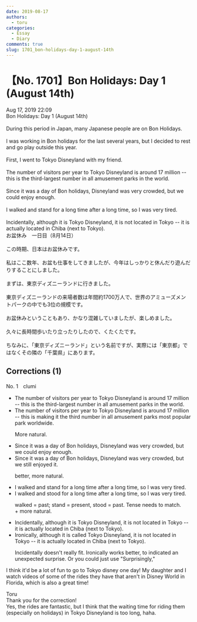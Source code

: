 ```yaml
---
date: 2019-08-17
authors:
  - toru
categories:
  - Essay
  - Diary
comments: true
slug: 1701_bon-holidays-day-1-august-14th
---
```


# 【No. 1701】Bon Holidays: Day 1 (August 14th)
<div class="date">Aug 17, 2019 22:09</div>
<div id="post"><div id="body_show_ori">
Bon Holidays: Day 1 (August 14th)<br/><br/>During this period in Japan, many Japanese people are on Bon Holidays.<br/><br/>I was working in Bon holidays for the last several years, but I decided to rest and go play outside this year.<br/><br/>First, I went to Tokyo Disneyland with my friend.<br/><br/>The number of visitors per year to Tokyo Disneyland is around 17 million -- this is the third-largest number in all amusement parks in the world.<br/><br/>Since it was a day of Bon holidays, Disneyland was very crowded, but we could enjoy enough.<br/><br/>I walked and stand for a long time after a long time, so I was very tired.<br/><br/>Incidentally, although it is Tokyo Disneyland, it is not located in Tokyo -- it is actually located in Chiba (next to Tokyo).
</div></div>

<!-- more -->

<div id="post_ja"><div id="body_show_mo">
お盆休み　一日目（8月14日）<br/><br/>この時期、日本はお盆休みです。<br/><br/>私はここ数年、お盆も仕事をしてきましたが、今年はしっかりと休んだり遊んだりすることにしました。<br/><br/>まずは、東京ディズニーランドに行きました。<br/><br/>東京ディズニーランドの来場者数は年間約1700万人で、世界のアミューズメントパークの中でも3位の規模です。<br/><br/>お盆休みということもあり、かなり混雑していましたが、楽しめました。<br/><br/>久々に長時間歩いたり立ったりしたので、くたくたです。<br/><br/>ちなみに、「東京ディズニーランド」という名前ですが、実際には「東京都」ではなくその隣の「千葉県」にあります。
</div></div>

## Corrections (1)
<div id="block"><div class="first_name"> No. 1　<span class="just_name">clumi</span></div><div id="block2">
<ul class="correction_field">
<li class="incorrect">The number of visitors per year to Tokyo Disneyland is around 17 million -- this is the third-largest number in all amusement parks in the world.</li>
<li class="corrected correct">
The number of visitors per year to Tokyo Disneyland is around 17 million -- <span class="sline"><span class="f_red">this is</span></span> <span class="f_blue">making it </span>the third <span class="f_red"><span class="sline">number in all amusement parks</span></span> <span class="f_blue">most popular park worldwide</span>.
<p class="correction_comment">More natural.</p>
</li>
</ul>
<ul class="correction_field">
<li class="incorrect">Since it was a day of Bon holidays, Disneyland was very crowded, but we could enjoy enough.</li>
<li class="corrected correct">
Since it was a day of Bon holidays, Disneyland was very crowded, but we <span class="f_blue">still enjoyed it</span>.
<p class="correction_comment">better, more natural.</p>
</li>
</ul>
<ul class="correction_field">
<li class="incorrect">I walked and stand for a long time after a long time, so I was very tired.</li>
<li class="corrected correct">
I walked and <span class="f_blue">stood</span> for a long time <span class="f_red"><span class="sline">after a long time</span></span>, so I was very tired.
<p class="correction_comment">walked = past; stand = present, stood = past.  Tense needs to match.  <br/>+ more natural.</p>
</li>
</ul>
<ul class="correction_field">
<li class="incorrect">Incidentally, although it is Tokyo Disneyland, it is not located in Tokyo -- it is actually located in Chiba (next to Tokyo).</li>
<li class="corrected correct">
<span class="f_blue">Ironically</span>, although it is <span class="f_blue">called </span>Tokyo Disneyland, it is not located in Tokyo -- it is actually located in Chiba (next to Tokyo).
<p class="correction_comment">Incidentally doesn't really fit.  Ironically works better, to indicated an unexpected surprise.  Or you could just use "Surprisingly,"</p>
</li>
</ul>
<p class="comment_small">
 I think it'd be a lot of fun to go to Tokyo disney one day!  My daughter and I watch videos of some of the rides they have that aren't in Disney World in Florida, which is also a great time!
</p>

</div><div class="name"><span class="just_name">Toru</span><br>
Thank you for the correction!<br/>Yes, the rides are fantastic, but I think that the waiting time for riding them (especially on holidays) in Tokyo Disneyland is too long, haha.
</div>
</div>
